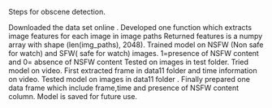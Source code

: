 Steps for obscene detection.

Downloaded the data set online .
Developed one function which extracts image features for each image in image paths Returned features is a numpy array with shape (len(img_paths), 2048).
Trained model on NSFW (Non safe for watch)   and SFW( safe for watch) images.
1=presence of NSFW content and 0= absence of NSFW content
Tested on images in test folder.
Tried model on video.
First extracted frame in data11 folder and time information on video.
Tested model on images in data11 folder .
Finally prepared one data frame which include frame,time and presence of NSFW content column. 
Model is saved for future use.
